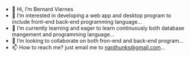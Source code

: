- 👋 Hi, I’m Bernard Viernes
- 👀 I’m interested in developing a web app and desktop program to include front-end back-end programming language...
- 🌱 I’m currently learning and eager to learn continuously both database mangement and programming language...
- 💞️ I’m looking to collaborate on both fron-end  and back-end program...
- 📫 How to reach me? just email me to nardhunks@gmail.com...

<!---
nardhunks/nardhunks is a ✨ special ✨ repository because its `README.md` (this file) appears on your GitHub profile.
You can click the Preview link to take a look at your changes.
--->
